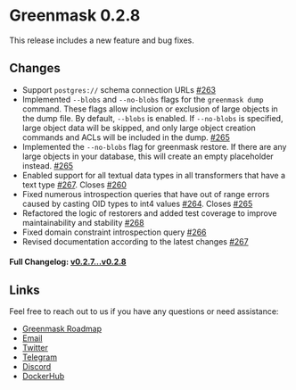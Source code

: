 # Greenmask 0.2.8

This release includes a new feature and bug fixes.

## Changes

* Support `postgres://` schema connection URLs [#263](https://github.com/GreenmaskIO/greenmask/pull/263)
* Implemented `--blobs` and `--no-blobs` flags for the `greenmask dump` command. These flags allow inclusion or
  exclusion of large objects in the dump file. By default, `--blobs` is enabled. If `--no-blobs` is specified, large
  object data will be skipped, and only large object creation commands and ACLs will be included in the
  dump. [#265](https://github.com/GreenmaskIO/greenmask/pull/266)
* Implemented the `--no-blobs` flag for greenmask restore. If there are any large objects in your database, this will
  create an empty placeholder instead. [#265](https://github.com/GreenmaskIO/greenmask/pull/266)
* Enabled support for all textual data types in all transformers that have a text
  type [#267](https://github.com/GreenmaskIO/greenmask/pull/267).
  Closes [#260](https://github.com/GreenmaskIO/greenmask/issues/260)
* Fixed numerous introspection queries that have out of range errors caused by casting OID types to int4
  values [#264](https://github.com/GreenmaskIO/greenmask/pull/266).
  Closes [#265](https://github.com/GreenmaskIO/greenmask/issues/265)
* Refactored the logic of restorers and added test coverage to improve maintainability and
  stability [#268](https://github.com/GreenmaskIO/greenmask/pull/266)
* Fixed domain constraint introspection query [#266](https://github.com/GreenmaskIO/greenmask/pull/266)
* Revised documentation according to the latest changes [#267](https://github.com/GreenmaskIO/greenmask/pull/267)

#### Full Changelog: [v0.2.7...v0.2.8](https://github.com/GreenmaskIO/greenmask/compare/v0.2.7...v0.2.8)

## Links

Feel free to reach out to us if you have any questions or need assistance:

* [Greenmask Roadmap](https://github.com/orgs/GreenmaskIO/projects/6)
* [Email](mailto:support@greenmask.io)
* [Twitter](https://twitter.com/GreenmaskIO)
* [Telegram](https://t.me/greenmask_community)
* [Discord](https://discord.gg/tAJegUKSTB)
* [DockerHub](https://hub.docker.com/r/greenmask/greenmask)
